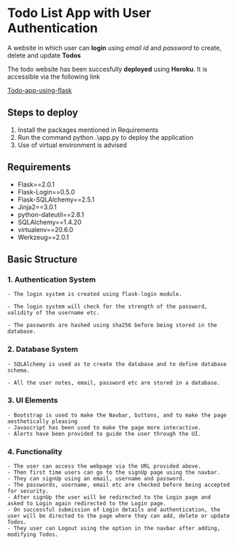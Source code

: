 # Todo List App with User Authentication

A website in which user can **login** using *email id* and *password* to create, delete and update **Todos**

The todo website has been succesfully **deployed** using **Heroku**.
It is accessible via the following link

[Todo-app-using-flask](https://todo-app-using-flask.herokuapp.com/)

## Steps to deploy
1. Install the packages mentioned in Requirements
2. Run the command python .\app.py to deploy the  application
3. Use of virtual environment is advised

## Requirements
- Flask==2.0.1
- Flask-Login==0.5.0
- Flask-SQLAlchemy==2.5.1
- Jinja2==3.0.1
- python-dateutil==2.8.1
- SQLAlchemy==1.4.20
- virtualenv==20.6.0
- Werkzeug==2.0.1

## Basic Structure

### 1. Authentication System
    - The login system is created using flask-login module.

    - The login system will check for the strength of the password, validity of the username etc.

    - The passwords are hashed using sha256 before being stored in the database.

### 2. Database System 

    - SQLAlchemy is used as to create the database and to define database schema.

    - All the user notes, email, password etc are stored in a database.

### 3. UI Elements

    - Bootstrap is used to make the Navbar, buttons, and to make the page aesthetically pleasing
    - Javascript has been used to make the page more interactive.
    - Alerts have been provided to guide the user through the UI.
### 4. Functionality
    - The user can access the webpage via the URL provided above.
    - Then first time users can go to the signUp page using the navbar.
    - They can signUp using an email, username and password.
    - The passwords, username, email etc are checked before being accepted for security.
    - After signUp the user will be redirected to the Login page and  asked to Login again redirected to the Login page. 
    - On successful submission of Login details and authentication, the user will be directed to the page where they can add, delete or update Todos.
    - They user can Logout using the option in the navbar after adding, modifying Todos.